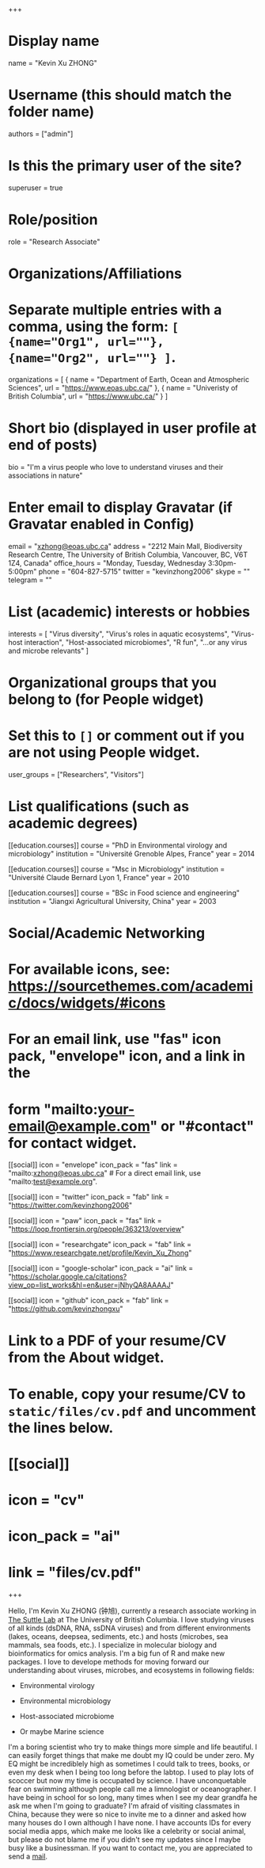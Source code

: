 +++
# Display name
name = "Kevin Xu ZHONG"
# Username (this should match the folder name)
authors = ["admin"]

# Is this the primary user of the site?
superuser = true

# Role/position
role = "Research Associate"

# Organizations/Affiliations
#   Separate multiple entries with a comma, using the form: `[ {name="Org1", url=""}, {name="Org2", url=""} ]`.
organizations = [ { name = "Department of Earth, Ocean and Atmospheric Sciences", url = "https://www.eoas.ubc.ca/" }, { name = "Univeristy of British Columbia", url = "https://www.ubc.ca/" } ]

# Short bio (displayed in user profile at end of posts)
bio = "I'm a virus people who love to understand viruses and their associations in nature"

# Enter email to display Gravatar (if Gravatar enabled in Config)
email = "xzhong@eoas.ubc.ca"
address = "2212 Main Mall, Biodiversity Research Centre, The University of British Columbia, Vancouver, BC, V6T 1Z4, Canada"
office_hours = "Monday, Tuesday, Wednesday 3:30pm-5:00pm"
phone = "604-827-5715"
twitter = "kevinzhong2006"
skype = ""
telegram = ""

# List (academic) interests or hobbies
interests = [
  "Virus diversity",
  "Virus's roles in aquatic ecosystems",
  "Virus-host interaction",
  "Host-associated microbiomes",
  "R fun",
  "...or any virus and microbe relevants"
]

# Organizational groups that you belong to (for People widget)
#   Set this to `[]` or comment out if you are not using People widget.
user_groups = ["Researchers", "Visitors"]

# List qualifications (such as academic degrees)
[[education.courses]]
  course = "PhD in Environmental virology and microbiology"
  institution = "Université Grenoble Alpes, France"
  year = 2014

[[education.courses]]
  course = "Msc in Microbiology"
  institution = "Université Claude Bernard Lyon 1, France"
  year = 2010

[[education.courses]]
  course = "BSc in Food science and engineering"
  institution = "Jiangxi Agricultural University, China"
  year = 2003

# Social/Academic Networking
# For available icons, see: https://sourcethemes.com/academic/docs/widgets/#icons
#   For an email link, use "fas" icon pack, "envelope" icon, and a link in the
#   form "mailto:your-email@example.com" or "#contact" for contact widget.

[[social]]
  icon = "envelope"
  icon_pack = "fas"
  link = "mailto:xzhong@eoas.ubc.ca"  # For a direct email link, use "mailto:test@example.org".

[[social]]
  icon = "twitter"
  icon_pack = "fab"
  link = "https://twitter.com/kevinzhong2006"
  
[[social]]
  icon = "paw"
  icon_pack = "fas"
  link = "https://loop.frontiersin.org/people/363213/overview"
  
[[social]]
  icon = "researchgate"
  icon_pack = "fab"
  link = "https://www.researchgate.net/profile/Kevin_Xu_Zhong"

[[social]]
  icon = "google-scholar"
  icon_pack = "ai"
  link = "https://scholar.google.ca/citations?view_op=list_works&hl=en&user=jNhyQA8AAAAJ"

[[social]]
  icon = "github"
  icon_pack = "fab"
  link = "https://github.com/kevinzhongxu"

# Link to a PDF of your resume/CV from the About widget.
# To enable, copy your resume/CV to `static/files/cv.pdf` and uncomment the lines below.
# [[social]]
#   icon = "cv"
#   icon_pack = "ai"
#   link = "files/cv.pdf"

+++

Hello, I'm Kevin Xu ZHONG (钟旭), currently a research associate working in [The Suttle Lab](http://www.ocgy.ubc.ca/~suttle/) at The University of British Columbia. I love studying viruses of all kinds (dsDNA, RNA, ssDNA viruses) and from different environments (lakes, oceans, deepsea, sediments, etc.) and hosts (microbes, sea mammals, sea foods, etc.). I specialize in molecular biology and bioinformatics for omics analysis. I'm a big fun of R and make new packages. I love to develope methods for moving forward our understanding about viruses, microbes, and ecosystems in following fields: 

  * Environmental virology
  
  * Environmental microbiology
  
  * Host-associated microbiome
  
  * Or maybe Marine science
  

I'm a boring scientist who try to make things more simple and life beautiful. I can easily forget things that make me doubt my IQ could be under zero. My EQ might be incrediblely high as sometimes I could talk to trees, books, or even my desk when I being too long before the labtop. I used to play lots of scoccer but now my time is occupated by science. I have unconquetable fear on swimming although people call me a limnologist or oceanographer. I have being in school for so long, many times when I see my dear grandfa he ask me when I'm going to graduate? I'm afraid of visiting classmates in China, because they were so nice to invite me to a dinner and asked how many houses do I own although I have none. I have accounts IDs for every social media apps, which make me looks like a celebrity or social animal, but please do not blame me if you didn't see my updates since I maybe busy like a businessman. If you want to contact me, you are appreciated to send a [mail](mailto:xzhong@eoas.ubc.ca). 

